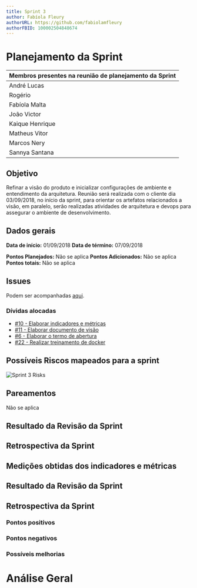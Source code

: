 ```yaml
---
title: Sprint 3
author: Fabíola Fleury
authorURL: https://github.com/fabiolamfleury
authorFBID: 100002504848674
---
```


# Planejamento da Sprint

| Membros presentes na reunião de planejamento da Sprint  |
|---------------------|
| André Lucas  |
| Rogério |
| Fabíola Malta  |
| João Victor  |
| Kaique Henrique   |
| Matheus Vitor   |
| Marcos Nery  |
| Sannya Santana  |

## Objetivo

Refinar a visão do produto e inicializar configurações de ambiente e entendimento da arquitetura. Reunião será realizada com o cliente dia 03/09/2018, no início da sprint, para
orientar os artefatos relacionados a visão, em paralelo, serão realizadas atividades de arquitetura e devops para assegurar o ambiente de desenvolvimento.

## Dados gerais

**Data de início:** 01/09/2018
**Data de término:** 07/09/2018

**Pontos Planejados:** Não se aplica
**Pontos Adicionados:** Não se aplica
**Pontos totais:** Não se aplica

## Issues

Podem ser acompanhadas [aqui](https://github.com/fga-eps-mds/2018.2-GrupoMDIC/milestone/5).

### Dívidas alocadas

- [#10 - Elaborar indicadores e métricas](https://github.com/fga-eps-mds/2018.2-GrupoMDIC/issues/10)
- [#11 - Elaborar documento de visão](https://github.com/fga-eps-mds/2018.2-GrupoMDIC/issues/11)
- [#6 - Elaborar o termo de abertura](https://github.com/fga-eps-mds/2018.2-GrupoMDIC/issues/6)
- [#22 - Realizar treinamento de docker](https://github.com/fga-eps-mds/2018.2-GrupoMDIC/issues/22)


## Possíveis Riscos mapeados para a sprint

![Sprint 3 Risks](https://fga-eps-mds.github.io/2018.2-GrupoMDIC/img/sprint3_risks.jpg)
## Pareamentos
Não se aplica

## Resultado da Revisão da Sprint


## Retrospectiva da Sprint

## Medições obtidas dos indicadores e métricas

## Resultado da Revisão da Sprint

## Retrospectiva da Sprint

### Pontos positivos

### Pontos negativos

### Possíveis melhorias


# Análise Geral
